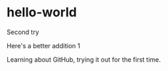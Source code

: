 # hello-world
Second try 

Here's a better addition
1

Learning about GitHub, trying it out for the first time.
